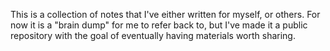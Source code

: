 This is a collection of notes that I've either written for myself, or others. 
For now it is a "brain dump" for me to refer back to, 
but I've made it a public repository 
with the goal of eventually having materials worth sharing.